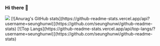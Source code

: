 ### Hi there 👋
<img src="https://img.shields.io/badge/JAVA-FFCA28?style=flat-square&logo=firebase&logoColor=white"/>
[![Anurag's GitHub stats](https://github-readme-stats.vercel.app/api?username=seunghunwi)](https://github.com/seunghunwi/github-readme-stats)
[![Top Langs](https://github-readme-stats.vercel.app/api/top-langs/?username=seunghunwi)](https://github.com/seunghunwi/github-readme-stats)
<!--
**seunghunwi/seunghunwi** is a ✨ _special_ ✨ repository because its `README.md` (this file) appears on your GitHub profile.

Here are some ideas to get you started:

- 🔭 I’m currently working on ...
- 🌱 I’m currently learning ...
- 👯 I’m looking to collaborate on ...
- 🤔 I’m looking for help with ...
- 💬 Ask me about ...
- 📫 How to reach me: ...
- 😄 Pronouns: ...
- ⚡ Fun fact: ...
-->
